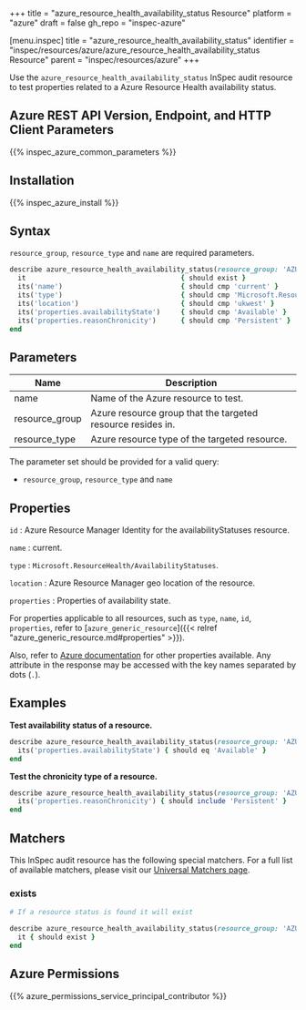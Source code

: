+++
title = "azure_resource_health_availability_status Resource"
platform = "azure"
draft = false
gh_repo = "inspec-azure"

[menu.inspec]
title = "azure_resource_health_availability_status"
identifier = "inspec/resources/azure/azure_resource_health_availability_status Resource"
parent = "inspec/resources/azure"
+++

Use the `azure_resource_health_availability_status` InSpec audit resource to test properties related to a Azure Resource Health availability status.

## Azure REST API Version, Endpoint, and HTTP Client Parameters

{{% inspec_azure_common_parameters %}}

## Installation

{{% inspec_azure_install %}}

## Syntax

`resource_group`, `resource_type` and `name` are required parameters.

```ruby
describe azure_resource_health_availability_status(resource_group: 'AZURE_RESOURCE_GROUP', resource_type: 'AZURE_RESOURCE_TYPE', name: 'RESOURCE_NAME') do
  it                                      { should exist }
  its('name')                             { should cmp 'current' }
  its('type')                             { should cmp 'Microsoft.ResourceHealth/AvailabilityStatuses' }
  its('location')                         { should cmp 'ukwest' }
  its('properties.availabilityState')     { should cmp 'Available' }
  its('properties.reasonChronicity')      { should cmp 'Persistent' }
end
```

## Parameters

| Name           | Description                                                                      |
|----------------|----------------------------------------------------------------------------------|
| name           | Name of the Azure resource to test.                                              |
| resource_group | Azure resource group that the targeted resource resides in.                      |
| resource_type  | Azure resource type of the targeted resource.                                    |

The parameter set should be provided for a valid query:
- `resource_group`, `resource_type` and `name`

## Properties

`id`
: Azure Resource Manager Identity for the availabilityStatuses resource.

`name`
: current.

`type`
: `Microsoft.ResourceHealth/AvailabilityStatuses`.

`location`
: Azure Resource Manager geo location of the resource.

`properties`
: Properties of availability state.

For properties applicable to all resources, such as `type`, `name`, `id`, `properties`, refer to [`azure_generic_resource`]({{< relref "azure_generic_resource.md#properties" >}}).

Also, refer to [Azure documentation](https://docs.microsoft.com/en-us/rest/api/resourcehealth/availability-statuses/get-by-resource) for other properties available.
Any attribute in the response may be accessed with the key names separated by dots (`.`).

## Examples

**Test availability status of a resource.**

```ruby
describe azure_resource_health_availability_status(resource_group: 'AZURE_RESOURCE_GROUP', resource_type: 'AZURE_RESOURCE_TYPE', name: 'RESOURCE_NAME') do
  its('properties.availabilityState') { should eq 'Available' }
end
```

**Test the chronicity type of a resource.**

```ruby
describe azure_resource_health_availability_status(resource_group: 'AZURE_RESOURCE_GROUP', resource_type: 'AZURE_RESOURCE_TYPE', name: 'RESOURCE_NAME') do
  its('properties.reasonChronicity') { should include 'Persistent' }
end
```

## Matchers

This InSpec audit resource has the following special matchers. For a full list of available matchers, please visit our [Universal Matchers page](/inspec/matchers/).

### exists

```ruby
# If a resource status is found it will exist

describe azure_resource_health_availability_status(resource_group: 'AZURE_RESOURCE_GROUP', resource_type: 'AZURE_RESOURCE_TYPE', name: 'RESOURCE_NAME') do
  it { should exist }
end
```

## Azure Permissions

{{% azure_permissions_service_principal_contributor %}}
